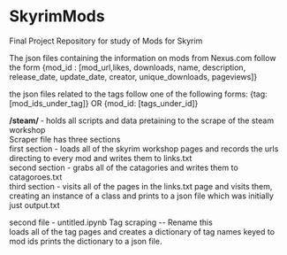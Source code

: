 # SkyrimMods
Final Project Repository for study of Mods for Skyrim

The json files containing the information on mods from Nexus.com follow the form {mod_id : [mod_url,likes, downloads, name, description, release_date, update_date, creator, unique_downloads, pageviews]}

the json files related to the tags follow one of the following forms:
  {tag: [mod_ids_under_tag]} OR
  {mod_id: [tags_under_id]}




<b> /steam/ </b> - holds all scripts and data pretaining to the scrape of the steam workshop <br />
  Scraper file has three sections <br />
    first section - loads all of the skyrim workshop pages and records the urls directing to every mod and writes them to links.txt <br />
    second section - grabs all of the catagories and writes them to catagoroes.txt <br />
    third section - visits all of the pages in the links.txt page and visits them, creating an instance of a class and prints to a json file which was initially just output.txt <br />
    
  second file - untitled.ipynb Tag scraping -- Rename this <br />
    loads all of the tag pages and creates a dictionary of tag names keyed to mod ids prints the dictionary to a json file. <br />
  
